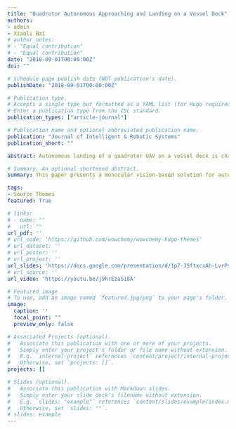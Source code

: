 ```yaml
---
title: "Quadrotor Autonomous Approaching and Landing on a Vessel Deck"
authors:
- admin
- Xiaoli Bai
# author_notes:
# - "Equal contribution"
# - "Equal contribution"
date: "2018-09-01T00:00:00Z"
doi: ""

# Schedule page publish date (NOT publication's date).
publishDate: "2018-09-01T00:00:00Z"

# Publication type.
# Accepts a single type but formatted as a YAML list (for Hugo requirements).
# Enter a publication type from the CSL standard.
publication_types: ["article-journal"]

# Publication name and optional abbreviated publication name.
publication: "Journal of Intelligent & Robotic Systems"
publication_short: ""

abstract: Autonomous landing of a quadrotor UAV on a vessel deck is challenging due to the special sea environment. In this paper, we present an on-board monocular vision based solution that provides a quadrotor with the capability to autonomously track and land on a vessel deck platform with simulated high sea state conditions. The whole landing process includes two stages, approaching from a long range and landing after hovering above the landing platform. Only on-board sensors are used in both stages, without external information input. We use Parrot AR.Drone as the experimental quadrotor platform, and a self-designed vessel deck emulator is constructed to evaluate the effectiveness of the proposed vessel deck landing solution. Experimental results demonstrate the accuracy and robustness of the developed landing algorithms.

# Summary. An optional shortened abstract.
summary: This paper presents a monocular vision-based solution for autonomous quadrotor UAV landing on a vessel deck under challenging sea conditions, using on-board sensors only. Experimental results with a Parrot AR.Drone platform confirm the solution's accuracy and robustness.

tags:
- Source Themes
featured: True

# links:
# - name: ""
#   url: ""
url_pdf: ''
# url_code: 'https://github.com/wowchemy/wowchemy-hugo-themes'
# url_dataset: ''
# url_poster: ''
# url_project: ''
url_slides: 'https://docs.google.com/presentation/d/1p7-JSftxcxAh-LvrPs3zphhBTg_NYwYB/edit?usp=sharing&ouid=109493805994328969677&rtpof=true&sd=true'
# url_source: ''
url_video: 'https://youtu.be/j9hrEzaSi8A'

# Featured image
# To use, add an image named `featured.jpg/png` to your page's folder. 
image:
  caption: ''
  focal_point: ""
  preview_only: false

# Associated Projects (optional).
#   Associate this publication with one or more of your projects.
#   Simply enter your project's folder or file name without extension.
#   E.g. `internal-project` references `content/project/internal-project/index.md`.
#   Otherwise, set `projects: []`.
projects: []

# Slides (optional).
#   Associate this publication with Markdown slides.
#   Simply enter your slide deck's filename without extension.
#   E.g. `slides: "example"` references `content/slides/example/index.md`.
#   Otherwise, set `slides: ""`.
# slides: example
---
```

